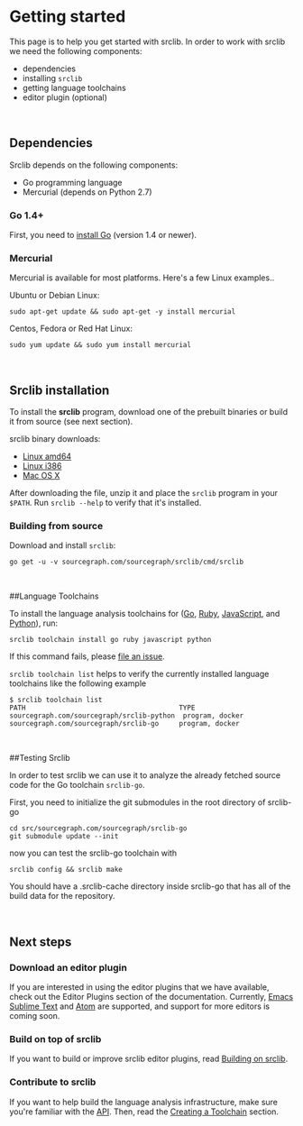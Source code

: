 # Getting started

This page is to help you get started with srclib. In order to work with srclib we need the following components:
* dependencies
* installing `srclib`
* getting language toolchains
* editor plugin (optional)

<br>


## Dependencies

Srclib depends on the following components:

* Go programming language
* Mercurial (depends on Python 2.7)


### Go 1.4+

First, you need to [install Go](http://golang.org/doc/install) (version 1.4 or newer).


### Mercurial
Mercurial is available for most platforms. Here's a few Linux examples..

Ubuntu or Debian Linux:
```
sudo apt-get update && sudo apt-get -y install mercurial
```

Centos, Fedora or Red Hat Linux:
```
sudo yum update && sudo yum install mercurial
```

<br>

## Srclib installation

To install the **srclib** program, download one of the prebuilt binaries or build
it from source (see next section).

srclib binary downloads:

* [Linux amd64](https://api.equinox.io/1/Applications/ap_BQxVz1iWMxmjQnbVGd85V58qz6/Updates/Asset/srclib.zip?os=linux&arch=amd64&channel=stable)
* [Linux i386](https://api.equinox.io/1/Applications/ap_BQxVz1iWMxmjQnbVGd85V58qz6/Updates/Asset/srclib.zip?os=linux&arch=386&channel=stable)
* [Mac OS X](https://api.equinox.io/1/Applications/ap_BQxVz1iWMxmjQnbVGd85V58qz6/Updates/Asset/srclib.zip?os=darwin&arch=amd64&channel=stable)

After downloading the file, unzip it and place the `srclib` program in your
`$PATH`. Run `srclib --help` to verify that it's installed.


### Building from source

Download and install `srclib`:

```
go get -u -v sourcegraph.com/sourcegraph/srclib/cmd/srclib
```

<br>

##Language Toolchains

To install the language analysis toolchains for
([Go](toolchains/go.md), [Ruby](toolchains/ruby.md),
[JavaScript](toolchains/javascript.md), and [Python](toolchains/python.md)), run:

```
srclib toolchain install go ruby javascript python
```

If this command fails, please
[file an issue](https://github.com/sourcegraph/srclib/issues).

`srclib toolchain list` helps to verify the currently installed language toolchains like the following example

```
$ srclib toolchain list
PATH                                      TYPE
sourcegraph.com/sourcegraph/srclib-python  program, docker
sourcegraph.com/sourcegraph/srclib-go     program, docker

```

<br>

##Testing Srclib

In order to test srclib we can use  it to analyze  the already fetched source code for the Go toolchain `srclib-go`.

First, you need to initialize the git submodules in the root directory of srclib-go
```
cd src/sourcegraph.com/sourcegraph/srclib-go
git submodule update --init
```

now you can test the srclib-go toolchain with
```
srclib config && srclib make
```

You should have a .srclib-cache directory inside srclib-go that has all of the build data for the repository.

<br>

## Next steps

### Download an editor plugin

If you are interested in using the editor plugins that we have available, check
out the Editor Plugins section of the documentation. Currently,
[Emacs](plugins/emacs.md) [Sublime Text](plugins/sublimetext.md) and
[Atom](plugins/atom.md) are supported, and support for more editors is coming soon.

### Build on top of srclib

If you want to build or improve srclib editor plugins, read
[Building on srclib](api/overview.md).


### Contribute to srclib

If you want to help build the language analysis infrastructure, make
sure you're familiar with the [API](api/overview.md). Then, read the
[Creating a Toolchain](toolchains/overview.md) section.

<br>
